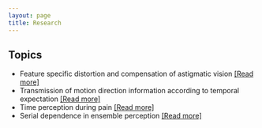 ```yaml
---
layout: page
title: Research
---
```

## Topics

- Feature specific distortion and compensation of astigmatic vision [[Read more]](data/astig.md)
- Transmission of motion direction information according to temporal expectation [[Read more]](data/DTE.md)
- Time perception during pain [[Read more]](data/paintime.md)
- Serial dependence in ensemble perception [[Read more]](data/serialdependence.md)

